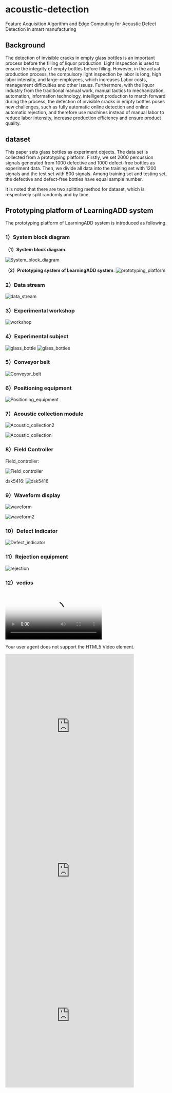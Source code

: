 # acoustic-detection
Feature Acquisition Algorithm and Edge Computing for Acoustic Defect Detection in smart manufacturing

## Background
The detection of invisible cracks in empty glass bottles is an important process before the filling of liquor production. Light inspection is used to ensure the integrity of empty bottles before filling. However, in the actual production process, the compulsory light inspection by labor is long, high labor intensity, and large-employees, which increases Labor costs, management difficulties and other issues. Furthermore, with the liquor industry from the traditional manual work, manual tactics to mechanization, automation, information technology, intelligent production to march forward during the process, the detection of invisible cracks in empty bottles poses new challenges, such as fully automatic online detection and online automatic rejection, and therefore use machines instead of manual labor to reduce labor intensity, increase production efficiency and ensure product quality.

## dataset

This paper sets glass bottles as experiment objects. The data set is collected from a prototyping platform. Firstly, we set 2000 percussion signals generated from 1000 defective and 1000 defect-free bottles as experiment data. Then, we divide all data into the training set with 1200 signals and the test set with 800 signals. Among training set and testing set, the defective and defect-free bottles have equal sample number.

It is noted that there are two splitting method for dataset, which is respectively split randomly and by time.

## Prototyping platform of LearningADD system



The prototyping platform of LearningADD system is introduced as following.



### 1）System block diagram
**（1）System block diagram**.

![System_block_diagram](https://github.com/TJU-DSPLAB/LearningADD/raw/master/images/System_block_diagram.png)

**（2）Prototyping system of LearningADD system**.
![prototyping_platform](https://github.com/TJU-DSPLAB/LearningADD/raw/master/images/prototyping_platform.png)


### 2）Data stream

![data_stream](https://github.com/TJU-DSPLAB/LearningADD/raw/master/images/data_stream.png)

### 3）Experimental workshop

![workshop](https://github.com/TJU-DSPLAB/LearningADD/raw/master/images/workshop.png)


### 4）Experimental subject

![glass_bottle](https://github.com/TJU-DSPLAB/LearningADD/raw/master/images/glass_bottle.png)
![glass_bottles](https://github.com/TJU-DSPLAB/LearningADD/raw/master/images/glass_bottles.png)

### 5）Conveyor belt
![Conveyor_belt](https://github.com/TJU-DSPLAB/LearningADD/raw/master/images/Conveyor_belt.png)


### 6）Positioning equipment

![Positioning_equipment](https://github.com/TJU-DSPLAB/LearningADD/raw/master/images/Positioning_equipment.jpg)

### 7）Acoustic collection module
![Acoustic_collection2](https://github.com/TJU-DSPLAB/LearningADD/raw/master/images/Acoustic_collection2.jpg)

![Acoustic_collection](https://github.com/TJU-DSPLAB/LearningADD/raw/master/images/Acoustic_collection.jpg)

### 8）Field Controller
Field_controller:

![Field_controller](https://github.com/TJU-DSPLAB/LearningADD/raw/master/images/Field_controller.jpg)

dsk5416:
![dsk5416](https://github.com/TJU-DSPLAB/LearningADD/raw/master/images/dsk5416.jpg)

### 9）Waveform display

![waveform](https://github.com/TJU-DSPLAB/LearningADD/raw/master/images/waveform.jpg)

![waveform2](https://github.com/TJU-DSPLAB/LearningADD/raw/master/images/waveform2.jpg)

### 10）Defect Indicator
![Defect_indicator](https://github.com/TJU-DSPLAB/LearningADD/raw/master/images/Defect_indicator.jpg)


### 11）Rejection equipment

![rejection](https://github.com/TJU-DSPLAB/LearningADD/raw/master/images/rejection.jpg)


### 12）vedios

<video id="video" controls="" preload="none"
    poster="/vedios/waveform_display.MOV">
     <source id="MOV" src="https://github.com/TJU-DSPLAB/LearningADD/raw/master/vedios/waveform_display.MOV" 
         type="video/MOV">
      <p>Your user agent does not support the HTML5 Video element.</p>
</video>

<iframe 
    width="400" 
    height="450" 
    src="https://github.com/TJU-DSPLAB/LearningADD/raw/master/vedios/waveform_display.MOV"
    frameborder="0" 
    allowfullscreen>
</iframe>

<iframe 
    width="400" 
    height="450" 
    src="https://github.com/TJU-DSPLAB/LearningADD/raw/master/vedios/device1.mp4"
    frameborder="0" 
    allowfullscreen>
</iframe>


<iframe 
    width="400" 
    height="450" 
    src="https://github.com/TJU-DSPLAB/LearningADD/raw/master/vedios/device2.mp4"
    frameborder="0" 
    allowfullscreen>
</iframe>
